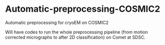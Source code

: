 # Automatic-preprocessing-COSMIC2
Automatic preprocessing for cryoEM on COSMIC2

Will have codes to run the whole preprocessing pipeline (from motion corrected micrographs to after 2D classification) on Comet at SDSC.
